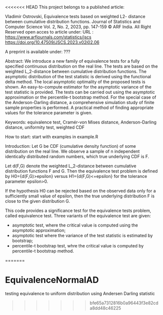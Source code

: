 <<<<<<< HEAD
This project belongs to a published article:

Vladimir Ostrovski,
Equivalence tests based on weighted L2- distance between cumulative distribution functions.
Journal of Statistics and Computer Science
Vol. 2, No. 2, 2023, pp. 147-159
© ARF India. All Right Reserved
open acces to article under:
URL : https://www.arfjournals.com/statistics/jscs
https://doi.org/10.47509/JSCS.2023.v02i02.06

A preprint is available under:
???

Abstract:
We introduce a new family of equivalence tests for a fully specified continuous distribution on the real line. 
The tests are based on the weighted L_2-distance between cumulative distribution functions. 
The asymptotic distribution of the test statistic is derived using the functional delta method. 
The local asymptotic optimality of the proposed tests is shown. 
An easy-to-compute estimator for the asymptotic variance of the test statistic is provided. 
The tests can be carried out using the asymptotic approximation or the percentile-t bootstrap method. 
For the special case of the Anderson-Darling distance, a comprehensive simulation study of finite sample properties is performed. 
A practical method of finding appropriate values for the tolerance parameter is given.

Keywords: equivalence test, Cramér-von Mises distance, Anderson-Darling distance, uniformity test, weighted CDF


How to start:
start with examples in example.R

Introduction:
Let G be CDF (cumulative density function) of some distribution on the real line.
We observe a sample of n independent identically distributed random numbers, which true underlying CDF is F. 

Let d(F,G) denote the weighted L_2-distance between cumulative distribution functions F and G. 
Then the equivalence test problem is defined by
H0={d(F,G)>epsilon} versus H1={d(F,G)<=epsilon}
for the tolerance parameter epsilon>0.

If the hypothesis H0 can be rejected based on the observed data only for 
a sufficiently small value of epsilon, then the true 
underlying distribution F is close to the given distribution G. 

This code provides a significance test for the equivalence tests problem,
called  equivalence test. Three variants of the equivalence test are given:
- asymptotic test, where the critical value is computed using the asymptotic approximation;
- asymptotic test where the variance of the test statistic is estimated by bootstrap;
- percentile-t bootstrap test, whre the critical value is computed by percentile-t bootstrap method.





=======
# EquivalenceNormalAD
testing equivalence to uniform distribution using Andersen Darling statistic
>>>>>>> bfe65a7312816b0a96443f3e82cda8dd48c46225
